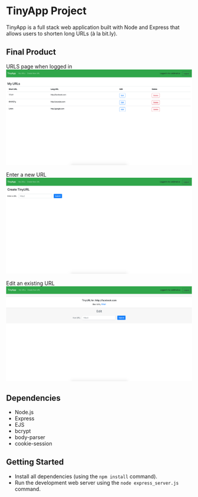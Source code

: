 # TinyApp Project

TinyApp is a full stack web application built with Node and Express that allows users to shorten long URLs (à la bit.ly).

## Final Product
URLS page when logged in
!["Screenshot of URLS page when logged in"](https://github.com/cphung1/tinyapp/blob/master/docs/urls-page-logged.png)

Enter a new URL
!["Screenshot of new URL page"](https://github.com/cphung1/tinyapp/blob/master/docs/new-url.png)

Edit an existing URL
!["Screenshot of short page"](https://github.com/cphung1/tinyapp/blob/master/docs/edit-url.png)

## Dependencies

- Node.js
- Express
- EJS
- bcrypt
- body-parser
- cookie-session

## Getting Started

- Install all dependencies (using the `npm install` command).
- Run the development web server using the `node express_server.js` command.